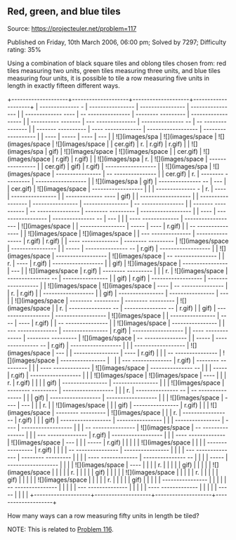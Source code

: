 Red, green, and blue tiles
--------------------------

Source: https://projecteuler.net/problem=117

Published on Friday, 10th March 2006, 06:00 pm; Solved by 7297;
Difficulty rating: 35%

Using a combination of black square tiles and oblong tiles chosen from:
red tiles measuring two units, green tiles measuring three units, and
blue tiles measuring four units, it is possible to tile a row measuring
five units in length in exactly fifteen different ways.

+--------------------+--------------------+--------------------+--------------------+
|   -------------- - |   ---------------- |   ---------------- |   ---------------- |
| ------------- ---- | -- --------------- | -------- --------- | ------------------ |
| ---------- ------- | --- -------------- | --------------- -- | -- --------------- |
| ------- ---------- | ---- ------------- | ------------------ | ------------------ |
| ----               | -----              | ----               | ---                |
|   ![](images/spa   |   ![](images/space |   ![](images/space |   ![](images/space |
|   cer.gif)         | r.                 | r.gif)             | r.gif)             |
|   ![](images/spa   |   gif)             |   ![](images/space |   ![](images/space |
|   cer.gif)         |   ![](images/space | r.gif)             | r.gif)             |
|   ![](images/spa   | r.                 |   ![](images/space |   ---------------- |
|   cer.gif)         |   gif)             | r.gif)             | ------------------ |
|   ![](images/spa   |   ![](images/space |   ---------------- | -- --------------- |
|   cer.gif)         | r.                 | -------- --------- | ------------------ |
|   ![](images/spa   |   gif)             | --------------- -- | ---                |
|   cer.gif)         |   ![](images/space | ------------------ |                    |
|   -------------- - | r.                 | ----               |   ---------------- |
| ------------- ---- |   gif)             |                    | ------------------ |
| ---------- ------- |   ---------------- |   ---------------- | -- --------------- |
| ------- ---------- | -- --------------- | -------- --------- | ------------------ |
| ----               | --- -------------- | --------------- -- | ---                |
|                    | ---- ------------- | ------------------ |   ![](images/space |
|   ---------------- | -----              | ----               | r.gif)             |
| -- --------------- |                    |   ![](images/space |   ![](images/space |
| --- -------------- |   ---------------- | r.gif)             | r.gif)             |
| ---- ------------- | -------- --------- |   ![](images/space |   ---------------- |
| -----              | --------------- -- | r.gif)             | ------------------ |
|   ![](images/space | ------------------ |   ![](images/space | -- --------------- |
| r.                 | ----               | r.gif)             | ------------------ |
|   gif)             |   ![](images/space |   ---------------- | ---                |
|   ![](images/space | r.gif)             | -------- --------- |                    |
| r.                 |   ![](images/space | --------------- -- |   ---------------- |
|   gif)             | r.gif)             | ------------------ | ------------------ |
|   ![](images/space |   ![](images/space | ----               | -- --------------- |
| r.                 | r.gif)             |                    | ------------------ |
|   gif)             |   ---------------- |   ---------------- | ---                |
|   ![](images/space | -------- --------- | -------- --------- |   ![](images/space |
| r.                 | --------------- -- | --------------- -- | r.gif)             |
|   gif)             | ------------------ | ------------------ |   ![](images/space |
|   ---------------- | ----               | ----               | r.gif)             |
| -- --------------- |                    |   ![](images/space |   ---------------- |
| --- -------------- |   ---------------- | r.gif)             | ------------------ |
| ---- ------------- | -------- --------- |   ![](images/space | -- --------------- |
| -----              | --------------- -- | r.gif)             | ------------------ |
|                    | ------------------ |   ![](images/space | ---                |
|   ---------------- | ----               | r.gif)             |                    |
| -- --------------- |   ![](images/space |   ---------------- |                    |
| --- -------------- | r.gif)             | -------- --------- |                    |
| ---- ------------- |   ![](images/space | --------------- -- |                    |
| -----              | r.gif)             | ------------------ |                    |
|   ![](images/space |   ![](images/space | ----               |                    |
| r.                 | r.gif)             |                    |                    |
|   gif)             |   ---------------- |   ---------------- |                    |
|   ![](images/space | -------- --------- | ------------------ |                    |
| r.                 | --------------- -- | -- --------------- |                    |
|   gif)             | ------------------ | ------------------ |                    |
|   ![](images/space | ----               | ---                |                    |
| r.                 |                    |   ![](images/space |                    |
|   gif)             |   ---------------- | r.gif)             |                    |
|   ![](images/space | -------- --------- |   ![](images/space |                    |
| r.                 | --------------- -- | r.gif)             |                    |
|   gif)             | ------------------ |   ---------------- |                    |
|   ---------------- | ----               | ------------------ |                    |
| -- --------------- |   ![](images/space | -- --------------- |                    |
| --- -------------- | r.gif)             | ------------------ |                    |
| ---- ------------- |   ![](images/space | ---                |                    |
| -----              | r.gif)             |                    |                    |
|                    |   ![](images/space |                    |                    |
|   ---------------- | r.gif)             |                    |                    |
| -- --------------- |   ---------------- |                    |                    |
| --- -------------- | -------- --------- |                    |                    |
| ---- ------------- | --------------- -- |                    |                    |
| -----              | ------------------ |                    |                    |
|   ![](images/space | ----               |                    |                    |
| r.                 |                    |                    |                    |
|   gif)             |                    |                    |                    |
|   ![](images/space |                    |                    |                    |
| r.                 |                    |                    |                    |
|   gif)             |                    |                    |                    |
|   ![](images/space |                    |                    |                    |
| r.                 |                    |                    |                    |
|   gif)             |                    |                    |                    |
|   ![](images/space |                    |                    |                    |
| r.                 |                    |                    |                    |
|   gif)             |                    |                    |                    |
|   ---------------- |                    |                    |                    |
| -- --------------- |                    |                    |                    |
| --- -------------- |                    |                    |                    |
| ---- ------------- |                    |                    |                    |
| -----              |                    |                    |                    |
+--------------------+--------------------+--------------------+--------------------+

How many ways can a row measuring fifty units in length be tiled?

NOTE: This is related to [Problem 116](problem=116).
